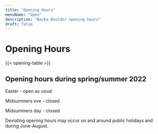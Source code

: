 ```yaml
---
title: "Opening Hours"
menuName: "Open"
description: "Backa Boulder opening hours"
draft: false
---
```


# Opening Hours

{{< opening-table >}}

##

<!-- 
You can use this template for temporary opening hours
1. Remove this text and the html comment tags
2. Edit the information below
3. Voila, site will display temp opening hours.
4. Don't forget to change the Swedish content.


##

Opening hours during Easter    |
---------------------|----------
Friday April 2nd     | 10-19
Saturday April 3rd   | 10-19
Sunday April 4th     | 10-19
Monday April 5th     | 10-19

-->

## Opening hours during spring/summer 2022

Easter - open as usual

Midsummers eve - closed

Midsummers day - closed

Deviating opening hours may occur on and around public holidays and during June-August.
